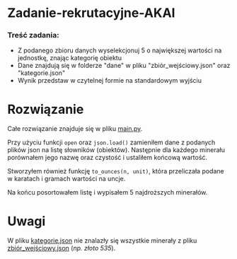 # Zadanie-rekrutacyjne-AKAI

###  Treść zadania:
- Z podanego zbioru danych wyselekcjonuj 5 o największej wartości na jednostkę, znając kategorię obiektu
- Dane znajdują się w folderze "dane" w pliku "zbiór_wejściowy.json" oraz "kategorie.json"
- Wynik przedstaw w czytelnej formie na standardowym wyjściu

# Rozwiązanie
Całe rozwiązanie znajduje się w pliku [main.py](main.py).

Przy użyciu funkcji `open` oraz `json.load()` zamieniłem dane z podanych plików json na listę słowników (obiektów).
Następnie dla każdego minerału porównałem jego nazwę oraz czystość i ustaliłem końcową wartość. 

Stworzyłem również funkcję `to_ounces(n, unit)`, która przeliczała podane w karatach i gramach wartości na uncje.

Na końcu posortowałem listę i wypisałem 5 najdroższych minerałów.

# Uwagi

W pliku [kategorie.json](kategorie.json) nie znalazły się wszystkie minerały z pliku [zbiór_wejściowy.json](zbiór_wejściowy.json) (*np. złoto 535*).